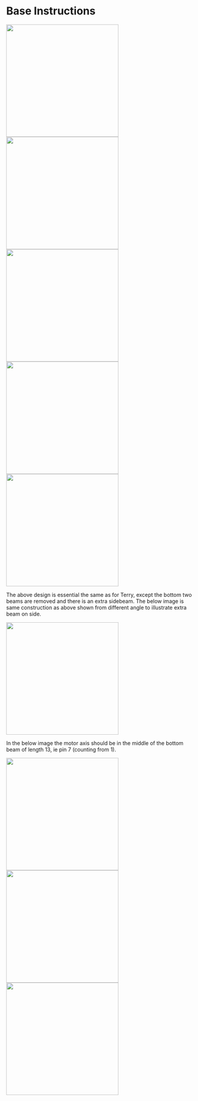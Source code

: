 # Base Instructions

<img src="../images/base/step_1.jpg" width=300>
<img src="../images/base/step_2.jpg" width=300>
<img src="../images/base/step_3.jpg" width=300>
<img src="../images/base/step_4.jpg" width=300>
<img src="../images/base/step_5.jpg" width=300>

The above design is essential the same as for Terry, except the bottom two beams are removed and there is an extra sidebeam.
The below image is same construction as above shown from different angle to illustrate extra beam on side.

<img src="../images/base/step_5_1.jpg" width=300>

In the below image the motor axis should be in the middle of the bottom beam of length 13, ie pin 7 (counting from 1).

<img src="../images/base/step_6.jpg" width=300>
<img src="../images/base/step_7.jpg" width=300>
<img src="../images/base/step_8.jpg" width=300>
